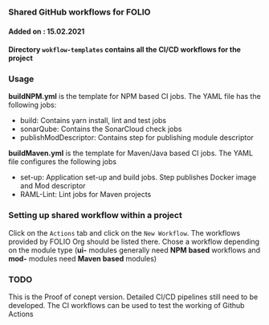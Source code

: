 ### Shared GitHub workflows for FOLIO

#### Added on : 15.02.2021

#### Directory `wokflow-templates` contains all the CI/CD workflows for the project

### Usage

**buildNPM.yml** is the template for NPM based CI jobs. The YAML file has the following jobs:

- build: Contains yarn install, lint and test jobs
- sonarQube: Contains the SonarCloud check jobs
- publishModDescriptor: Contains step for publishing module descriptor

**buildMaven.yml** is the template for Maven/Java based CI jobs. The YAML file configures the following jobs

- set-up: Application set-up and build jobs. Step publishes Docker image and Mod descriptor
- RAML-Lint: Lint jobs for Maven projects

### Setting up shared workflow within a project

Click on the `Actions` tab and click on the `New Workflow`.
The workflows provided by FOLIO Org should be listed there. Chose a workflow depending on the module type (**ui-** modules generally need **NPM based** workflows and **mod-** modules need **Maven based** modules)

### TODO

This is the Proof of conept version. Detailed CI/CD pipelines still need to be developed. The CI workflows can be used to test the working of Github Actions

